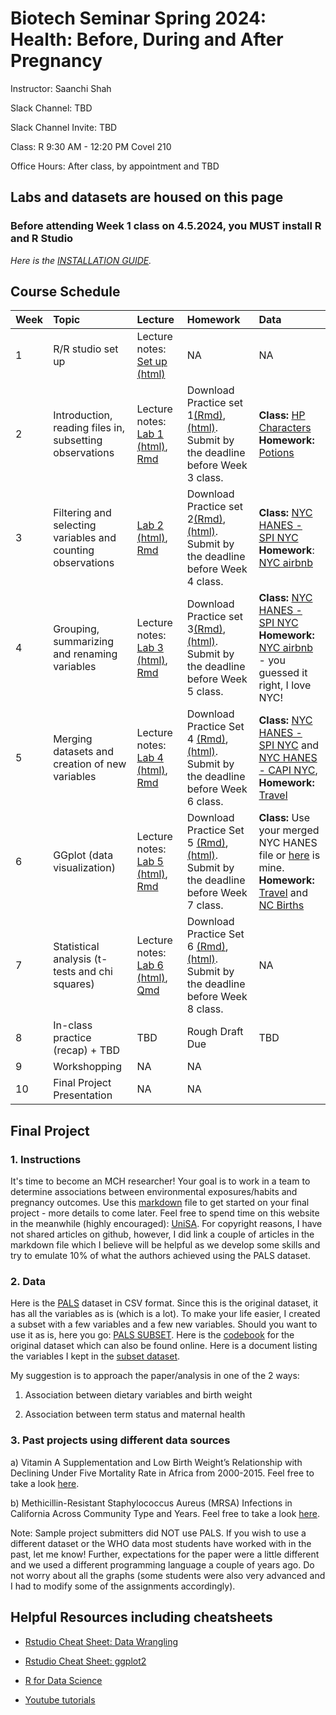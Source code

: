 # Biotech Seminar Spring 2024: Health: Before, During and After Pregnancy

Instructor: Saanchi Shah

Slack Channel: TBD

Slack Channel Invite: TBD

Class: R 9:30 AM - 12:20 PM Covel 210

Office Hours: After class, by appointment and TBD


## Labs and datasets are housed on this page


### Before attending Week 1 class on 4.5.2024, you MUST install R and R Studio
*Here is the [INSTALLATION GUIDE](https://teacherscollege.screenstepslive.com/a/1135059-install-r-and-r-studio-for-mac).*

## Course Schedule

| Week | Topic | Lecture | Homework | Data |
|:-----------|:------------|:------------|:------------|:------------|
| 1 | R/R studio set up | Lecture notes: [Set up (html)](/Week1/Setup.html) | NA | NA |
| 2 | Introduction, reading files in, subsetting observations | Lecture notes: [Lab 1 (html)](/Week2/Week1.html), [Rmd](/Week2/Week1.Rmd) | Download Practice set 1[(Rmd)](/Week2/Practice1.Rmd), [(html)](/Week2/Practice1.html). Submit by the deadline before Week 3 class. | **Class:** [HP Characters](/Data/Characters.csv) <br /> **Homework:** [Potions](/Data/Potions.csv)|
| 3 | Filtering and selecting variables and counting observations | [Lab 2 (html)](/Week3/Week2.html), [Rmd](/Week3/Week2.Rmd) | Download Practice set 2[(Rmd)](/Week3/Practice2.Rmd),[(html)](/Week3/Practice2.html). Submit by the deadline before Week 4 class. | **Class:** [NYC HANES - SPI NYC](/Data/spi_nyc.csv) <br /> **Homework**: [NYC airbnb](/Data/nycairbnb2019.csv) |
| 4 | Grouping, summarizing and renaming variables | Lecture notes: [Lab 3 (html)](/Week4/Week3lab.html), [Rmd](/Week4/Week3lab.Rmd) | Download Practice set 3[(Rmd)](/Week4/Practice3.Rmd),[(html)](/Week4/Practice3.html). Submit by the deadline before Week 5 class. | **Class:** [NYC HANES - SPI NYC](/Data/spi_nyc.csv)<br /> **Homework:** [NYC airbnb](/Data/nycairbnb2019.csv) - you guessed it right, I love NYC! |
| 5 | Merging datasets and creation of new variables | Lecture notes: [Lab 4 (html)](/Week5/Week4.html), [Rmd](/Week5/Week4.Rmd) | Download Practice Set 4 [(Rmd)](/Week5/Practice4.Rmd),[(html)](/Week5/Practice4.html). Submit by the deadline before Week 6 class. | **Class:** [NYC HANES - SPI NYC](/Data/spi_nyc.csv) and [NYC HANES - CAPI NYC](/Data/capi_nyc.csv), <br /> **Homework:** [Travel](/Data/travelnew.csv) |
| 6 | GGplot (data visualization) | Lecture notes: [Lab 5 (html)](/Week6/Lab5.html), [Rmd](/Week6/Lab5.Rmd) | Download Practice Set 5 [(Rmd)](/Week6/Practice5.Rmd),[(html)](/Week6/Practice5.html). Submit by the deadline before Week 7 class.| **Class:** Use your merged NYC HANES file or [here](/Data/merged_nyc.rds) is mine. <br /> **Homework:** [Travel](/Data/travelnew.csv) and [NC Births](/Data/ncbirths.csv)|
| 7 | Statistical analysis (t-tests and chi squares) | Lecture notes: [Lab 6 (html)](/Week7/lab6.html), [Qmd](/Week7/lab6.qmd) | Download Practice Set 6 [(Rmd)](/Week7/Practice6.Rmd),[(html)](/Week7/Practice6.html). Submit by the deadline before Week 8 class.| NA |
| 8 | In-class practice (recap) + TBD | TBD | Rough Draft Due | TBD |
| 9 | Workshopping | NA | NA |
| 10 | Final Project Presentation | NA | NA |


## Final Project 

### 1. Instructions
It's time to become an MCH researcher! Your goal is to work in a team to determine associations between environmental exposures/habits and pregnancy outcomes. Use this [markdown](/Final/UniSA.Rmd) file to get started on your final project - more details to come later. Feel free to spend time on this website in the meanwhile (highly encouraged): [UniSA](https://data.unisa.edu.au/dap/Dataset.aspx?DatasetID=96137). For copyright reasons, I have not shared articles on github, however, I did link a couple of articles in the markdown file which I believe will be helpful as we develop some skills and try to emulate 10% of what the authors achieved using the PALS dataset. 

### 2. Data
Here is the [PALS](/Data/pals.csv) dataset in CSV format. Since this is the original dataset, it has all the variables as is (which is a lot). To make your life easier, I created a subset with a few variables and a few new variables. Should you want to use it as is, here you go: [PALS SUBSET](/Data/pals_subset.csv).
Here is the [codebook](/Data/palscodebook.pdf) for the original dataset which can also be found online.
Here is a document listing the variables I kept in the [subset dataset](/Final/pals_subset_var.docx).

My suggestion is to approach the paper/analysis in one of the 2 ways:
1. Association between dietary variables and birth weight

2. Association between term status and maternal health

### 3. Past projects using different data sources
a) Vitamin A Supplementation and Low Birth Weight’s Relationship with Declining Under Five Mortality Rate in Africa from 2000-2015. Feel free to take a look [here](/Final/SampleStudentWHOProject.pdf).

b) Methicillin-Resistant Staphylococcus Aureus (MRSA) Infections in California Across Community Type and Years. Feel free to take a look [here](/Final/SampleStudentCommunityProject.pdf).

Note: Sample project submitters did NOT use PALS. If you wish to use a different dataset or the WHO data most students have worked with in the past, let me know! Further, expectations for the paper were a little different and we used a different programming language a couple of years ago. Do not worry about all the graphs (some students were also very advanced and I had to modify some of the assignments accordingly).

## Helpful Resources including cheatsheets

- [Rstudio Cheat Sheet: Data Wrangling](https://www.rstudio.com/wp-content/uploads/2015/02/data-wrangling-cheatsheet.pdf)

- [Rstudio Cheat Sheet: ggplot2](https://www.maths.usyd.edu.au/u/UG/SM/STAT3022/r/current/Misc/data-visualization-2.1.pdf)

- [R for Data Science](https://r4ds.had.co.nz/)

- [Youtube tutorials](https://www.youtube.com/@marinstatlectures)


